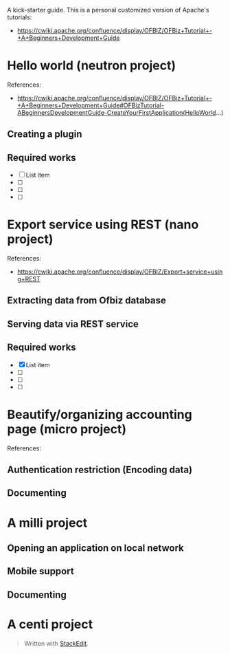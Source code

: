 A kick-starter guide.
This is a personal customized version of Apache's tutorials:
- https://cwiki.apache.org/confluence/display/OFBIZ/OFBiz+Tutorial+-+A+Beginners+Development+Guide

# Hello world (neutron project)

References:
 -  https://cwiki.apache.org/confluence/display/OFBIZ/OFBiz+Tutorial+-+A+Beginners+Development+Guide#OFBizTutorial-ABeginnersDevelopmentGuide-CreateYourFirstApplication(HelloWorld...)

##  Creating a plugin

## Required works

 - [ ] List item
 - [ ]  
 - [ ]  
 - [ ] 

# Export service using REST (nano project)

References:
 - https://cwiki.apache.org/confluence/display/OFBIZ/Export+service+using+REST

##  Extracting data from Ofbiz database

## Serving data via REST service
## Required works

 - [x] List item
 - [ ]  
 - [ ]  
 - [ ] 

# Beautify/organizing accounting page (micro project)

References:

## Authentication restriction (Encoding data)
## Documenting

# A milli project

## Opening an application on local network

## Mobile support

## Documenting
# A centi project 


> Written with [StackEdit](https://stackedit.io/).
<!--stackedit_data:
eyJoaXN0b3J5IjpbNTIyNzkyNTIxLC0yMDc4NjIzNzE5LDE5OD
g1OTY2NDUsMTM5NzE2MjAwMywtMTk3Mjg0ODU5OSwtMTg5Mjgx
NTU0NywxMjM2ODE3NjU3LC0zODE4Njk3MjFdfQ==
-->
